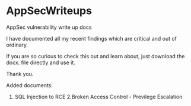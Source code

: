 # AppSecWriteups

AppSec vulnerability write up docs

I have documented all my recent findings which are critical and out of ordinary. 

If you are so curious to check this out and learn about, just download the docx. file directly and use it. 

Thank you.

Added documents:

 1. SQL Injection to RCE
 2.Broken Access Control - Previlege Escalation



